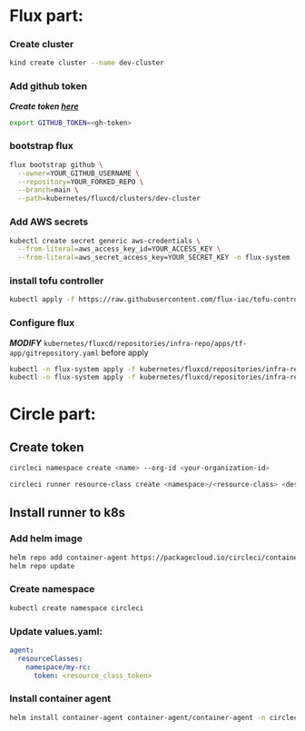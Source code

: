 # Flux part:
### Create cluster
```bash
kind create cluster --name dev-cluster
```
### Add github token
***Create token [here](https://github.com/settings/tokens)***
```bash
export GITHUB_TOKEN=<gh-token>
```
### bootstrap flux
```bash
flux bootstrap github \
  --owner=YOUR_GITHUB_USERNAME \
  --repository=YOUR_FORKED_REPO \
  --branch=main \
  --path=kubernetes/fluxcd/clusters/dev-cluster
```
### Add AWS secrets
```bash
kubectl create secret generic aws-credentials \
  --from-literal=aws_access_key_id=YOUR_ACCESS_KEY \
  --from-literal=aws_secret_access_key=YOUR_SECRET_KEY -n flux-system
```
### install tofu controller
```bash
kubectl apply -f https://raw.githubusercontent.com/flux-iac/tofu-controller/main/docs/release.yaml
```
### Configure flux 
***MODIFY*** `kubernetes/fluxcd/repositories/infra-repo/apps/tf-app/gitrepository.yaml` before apply
```bash
kubectl -n flux-system apply -f kubernetes/fluxcd/repositories/infra-repo/apps/tf-app/gitrepository.yaml
kubectl -n flux-system apply -f kubernetes/fluxcd/repositories/infra-repo/apps/tf-app/terraform.yaml
```
# Circle part:
## Create token
```bash
circleci namespace create <name> --org-id <your-organization-id>
```
```bash
circleci runner resource-class create <namespace>/<resource-class> <description> --generate-token
```
## Install runner to k8s

### Add helm image
```bash
helm repo add container-agent https://packagecloud.io/circleci/container-agent/helm
helm repo update
```

### Create namespace
```bash
kubectl create namespace circleci
```

### Update values.yaml:
```yaml
agent:
  resourceClasses:
    namespace/my-rc:
      token: <resource_class_token>
```
### Install container agent
```bash
helm install container-agent container-agent/container-agent -n circleci -f values.yaml
```